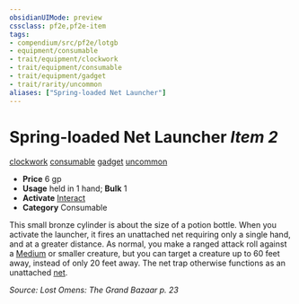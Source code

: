 ```yaml
---
obsidianUIMode: preview
cssclass: pf2e,pf2e-item
tags:
- compendium/src/pf2e/lotgb
- equipment/consumable
- trait/equipment/clockwork
- trait/equipment/consumable
- trait/equipment/gadget
- trait/rarity/uncommon
aliases: ["Spring-loaded Net Launcher"]
---
```

# Spring-loaded Net Launcher *Item 2*  
[clockwork](clockwork-g-g.md)  [consumable](consumable.md)  [gadget](gadget-g-g.md)  [uncommon](uncommon.md)  

- **Price** 6 gp
- **Usage** held in 1 hand; **Bulk** 1
- **Activate** [Interact](interact.md)
- **Category** Consumable

This small bronze cylinder is about the size of a potion bottle. When you activate the launcher, it fires an unattached net requiring only a single hand, and at a greater distance. As normal, you make a ranged attack roll against a [Medium](medium-b1.md) or smaller creature, but you can target a creature up to 60 feet away, instead of only 20 feet away. The net trap otherwise functions as an unattached [net](net-apg.md).

*Source: Lost Omens: The Grand Bazaar p. 23*
